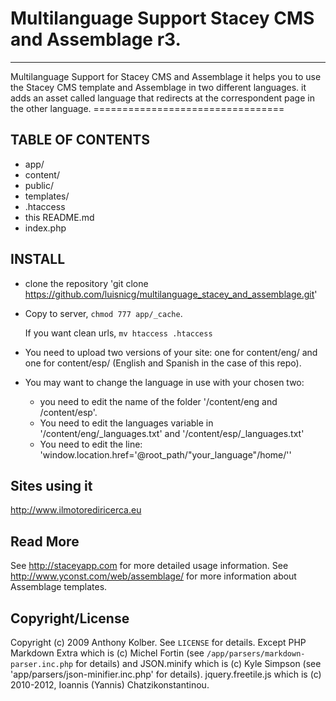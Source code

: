 # Multilanguage Support Stacey CMS and Assemblage r3.

<hr>Multilanguage Support for Stacey CMS and Assemblage it helps you to use
the Stacey CMS template and Assemblage in two different languages.</hr>
it adds an asset called language that redirects at the correspondent
page in the other language.
=================================

## TABLE OF CONTENTS

* app/
* content/
* public/
* templates/
* .htaccess
* this README.md
* index.php

## INSTALL

* clone the repository 
  'git clone <https://github.com/luisnicg/multilanguage_stacey_and_assemblage.git>'

* Copy to server, `chmod 777 app/_cache`.

  If you want clean urls, `mv htaccess .htaccess`

* You need to upload two versions of your site:
  one for content/eng/ and one for content/esp/ (English and Spanish in the case of this repo).
* You may want to change the language in use with your chosen two: 
	- you need to edit the name of the folder '/content/eng and /content/esp'.
	- You need to edit the languages variable in '/content/eng/_languages.txt' and '/content/esp/_languages.txt' 
	- You need to edit  the line: 'window.location.href='@root_path/"your_language"/home/'' 

## Sites using it

<http://www.ilmotorediricerca.eu>

## Read More

See <http://staceyapp.com> for more detailed usage information.
See <http://www.yconst.com/web/assemblage/> for more information about Assemblage templates.

## Copyright/License

Copyright (c) 2009 Anthony Kolber. See `LICENSE` for details.
Except PHP Markdown Extra which is (c) Michel Fortin (see `/app/parsers/markdown-parser.inc.php` for details) and
JSON.minify which is (c) Kyle Simpson (see 'app/parsers/json-minifier.inc.php' for details).
jquery.freetile.js which is (c) 2010-2012, Ioannis (Yannis) Chatzikonstantinou.

